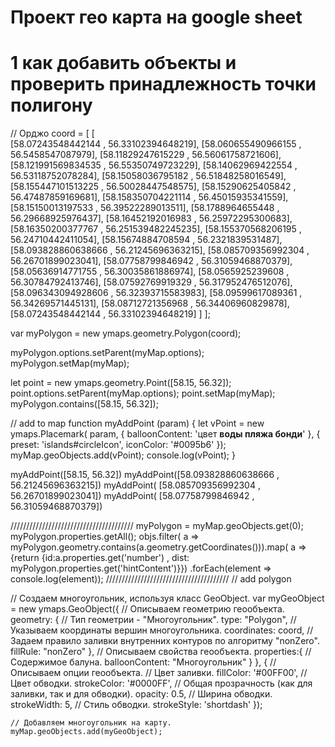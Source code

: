 # Проект гео карта на google sheet


# 1 как добавить объекты и проверить  принадлежность точки полигону
// Орджо
coord = [
        [                
                    [58.07243548442144 , 56.33102394648219],
                    [58.060655490966155 , 56.5458547087979],
                    [58.11829247615229 , 56.56061758721606],
                    [58.121991569834535 , 56.55350749723229],
                    [58.14062969422554 , 56.53118752078284],
                    [58.15058036795182 , 56.51848258016549],
                    [58.155447101513225 , 56.50028447548575],
                    [58.15290625405842 , 56.47487859169681],
                    [58.158350704221114 , 56.45015935341559],
                    [58.15150013197533 , 56.39522289013511],
                    [58.1788964655448 , 56.29668925976437],
                    [58.16452192016983 , 56.25972295300683],
                    [58.16350200377767 , 56.251539482245235],
                    [58.155370568206195 , 56.24710442411054],
                    [58.15674884708594 , 56.2321839531487],
                    [58.093828860638666 , 56.21245696363215],
                    [58.085709356992304 , 56.26701899023041],
                    [58.07758799846942 , 56.31059468870379],
                    [58.05636914771755 , 56.30035861886974],
                    [58.0565925239608 , 56.30784792413746],
                    [58.07592769919329 , 56.317952476512076],
                    [58.096343094928606 , 56.32393715583983],
                    [58.09599617089361 , 56.34269571445131],
                    [58.08712721356968 , 56.34406960829878],
                    [58.07243548442144 , 56.33102394648219]
            ]
        ];

var myPolygon = new ymaps.geometry.Polygon(coord);

myPolygon.options.setParent(myMap.options);
myPolygon.setMap(myMap);

let point = new ymaps.geometry.Point([58.15, 56.32]);
point.options.setParent(myMap.options);
point.setMap(myMap);
myPolygon.contains([58.15, 56.32]);

// add to map
function myAddPoint (param) {
let vPoint = new ymaps.Placemark( param, {
            balloonContent: 'цвет <strong>воды пляжа бонди</strong>'
        }, {
            preset: 'islands#circleIcon',
            iconColor: '#0095b6'
        });
    myMap.geoObjects.add(vPoint);
    console.log(vPoint);
}

myAddPoint([58.15, 56.32])
myAddPoint([58.093828860638666 , 56.21245696363215])
myAddPoint(         [58.085709356992304 , 56.26701899023041])
myAddPoint(         [58.07758799846942 , 56.31059468870379])

///////////////////////////////////////
myPolygon = myMap.geoObjects.get(0);
myPolygon.properties.getAll();
objs.filter( a => myPolygon.geometry.contains(a.geometry.getCoordinates())).map( a => 
    {return {id:a.properties.get('number') , dist: myPolygon.properties.get('hintContent')}})
.forEach(element => console.log(element));
///////////////////////////////////////
// add polygon

// Создаем многоугольник, используя класс GeoObject.
    var myGeoObject = new ymaps.GeoObject({
        // Описываем геометрию геообъекта.
        geometry: {
            // Тип геометрии - "Многоугольник".
            type: "Polygon",
            // Указываем координаты вершин многоугольника.
            coordinates: coord,
            // Задаем правило заливки внутренних контуров по алгоритму "nonZero".
            fillRule: "nonZero"
        },
        // Описываем свойства геообъекта.
        properties:{
            // Содержимое балуна.
            balloonContent: "Многоугольник"
        }
    }, {
        // Описываем опции геообъекта.
        // Цвет заливки.
        fillColor: '#00FF00',
        // Цвет обводки.
        strokeColor: '#0000FF',
        // Общая прозрачность (как для заливки, так и для обводки).
        opacity: 0.5,
        // Ширина обводки.
        strokeWidth: 5,
        // Стиль обводки.
        strokeStyle: 'shortdash'
    });

    // Добавляем многоугольник на карту.
    myMap.geoObjects.add(myGeoObject);
